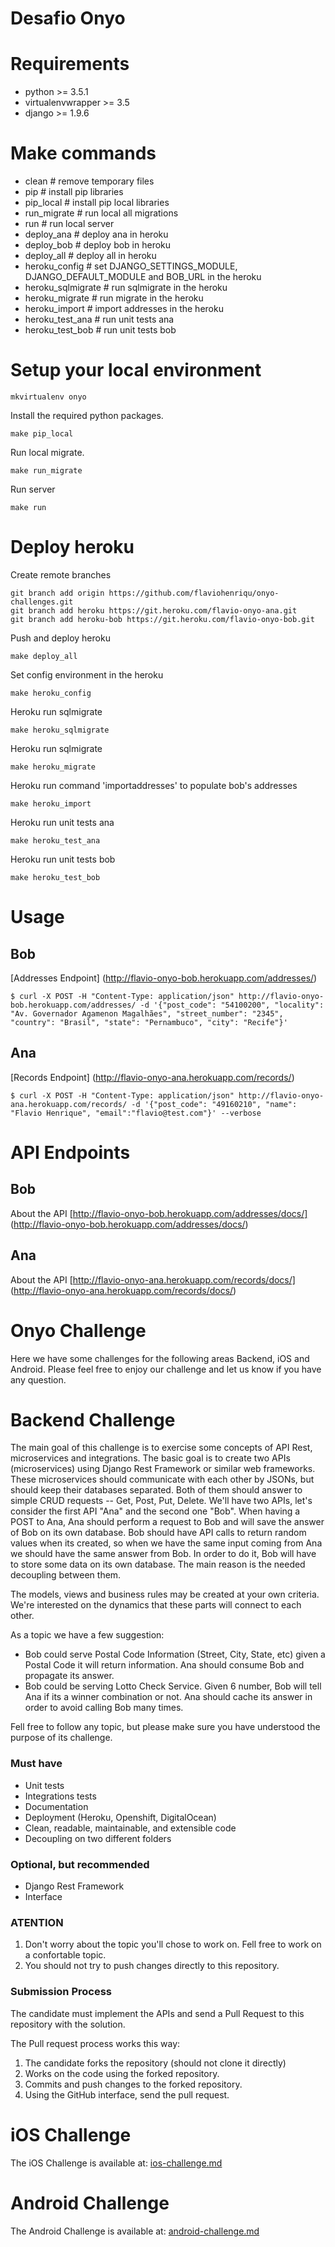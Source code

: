 # Desafio Onyo #

Requirements
============

* python >= 3.5.1
* virtualenvwrapper >= 3.5
* django >= 1.9.6

Make commands
=============

- clean                 # remove temporary files
- pip                   # install pip libraries
- pip_local             # install pip local libraries
- run_migrate           # run local all migrations
- run                   # run local server
- deploy_ana            # deploy ana in heroku
- deploy_bob            # deploy bob in heroku
- deploy_all            # deploy all in heroku
- heroku_config         # set DJANGO_SETTINGS_MODULE, DJANGO_DEFAULT_MODULE and BOB_URL in the heroku
- heroku_sqlmigrate     # run sqlmigrate in the heroku
- heroku_migrate        # run migrate in the heroku
- heroku_import         # import addresses in the heroku
- heroku_test_ana       # run unit tests ana
- heroku_test_bob       # run unit tests bob


Setup your local environment
============================

    mkvirtualenv onyo

Install the required python packages.

    make pip_local
    
Run local migrate.

    make run_migrate

Run server

    make run


Deploy heroku
============================

Create remote branches

    git branch add origin https://github.com/flaviohenriqu/onyo-challenges.git
    git branch add heroku https://git.heroku.com/flavio-onyo-ana.git
    git branch add heroku-bob https://git.heroku.com/flavio-onyo-bob.git
    
Push and deploy heroku

    make deploy_all
    
Set config environment in the heroku

    make heroku_config
    
Heroku run sqlmigrate

    make heroku_sqlmigrate

Heroku run sqlmigrate

    make heroku_migrate

Heroku run command 'importaddresses' to populate bob's addresses

    make heroku_import

Heroku run unit tests ana

    make heroku_test_ana

Heroku run unit tests bob

    make heroku_test_bob

# Usage #

## Bob

[Addresses Endpoint] (http://flavio-onyo-bob.herokuapp.com/addresses/)

    $ curl -X POST -H "Content-Type: application/json" http://flavio-onyo-bob.herokuapp.com/addresses/ -d '{"post_code": "54100200", "locality": "Av. Governador Agamenon Magalhães", "street_number": "2345", "country": "Brasil", "state": "Pernambuco", "city": "Recife"}'

## Ana

[Records Endpoint] (http://flavio-onyo-ana.herokuapp.com/records/)

    $ curl -X POST -H "Content-Type: application/json" http://flavio-onyo-ana.herokuapp.com/records/ -d '{"post_code": "49160210", "name": "Flavio Henrique", "email":"flavio@test.com"}' --verbose

# API Endpoints #

## Bob

About the API [http://flavio-onyo-bob.herokuapp.com/addresses/docs/] (http://flavio-onyo-bob.herokuapp.com/addresses/docs/)

## Ana

About the API [http://flavio-onyo-ana.herokuapp.com/records/docs/] (http://flavio-onyo-ana.herokuapp.com/records/docs/)


# Onyo Challenge #

Here we have some challenges for the following areas Backend, iOS and Android. Please feel free to enjoy our challenge and let us know if you have any question.

# Backend Challenge #

The main goal of this challenge is to exercise some concepts of API Rest, microservices and integrations. The basic goal is to create two APIs (microservices) using Django Rest Framework or similar web frameworks. These microservices should communicate with each other by JSONs, but should keep their databases separated. Both of them should answer to simple CRUD requests -- Get, Post, Put, Delete. We'll have two APIs, let's consider the first API "Ana" and the second one "Bob". When having a POST to Ana, Ana should perform a request to Bob and will save the answer of Bob on its own database. Bob should have API calls to return random values when its created, so when we have the same input coming from Ana we should have the same answer from Bob. In order to do it, Bob will have to store some data on its own database. The main reason is the needed decoupling between them.

The models, views and business rules may be created at your own criteria. We're interested on the dynamics that these parts will connect to each other.

As a topic we have a few suggestion:
- Bob could serve Postal Code Information (Street, City, State, etc) given a Postal Code it will return information. Ana should consume Bob and propagate its answer.
- Bob could be serving Lotto Check Service. Given 6 number, Bob will tell Ana if its a winner combination or not. Ana should cache its answer in order to avoid calling Bob many times.

Fell free to follow any topic, but please make sure you have understood the purpose of its challenge.

### **Must have** ###

* Unit tests
* Integrations tests
* Documentation
* Deployment (Heroku, Openshift, DigitalOcean)
* Clean, readable, maintainable, and extensible code 
* Decoupling on two different folders

### **Optional, but recommended** ###

* Django Rest Framework 
* Interface

### **ATENTION** ###
1. Don't worry about the topic you'll chose to work on. Fell free to work on a confortable topic.
2. You should not try to push changes directly to this repository.

### **Submission Process** ###
The candidate must implement the APIs and send a Pull Request to this repository with the solution.

The Pull request process works this way:

1. The candidate forks the repository (should not clone it directly)
2. Works on the code using the forked repository.
3. Commits and push changes to the forked repository.
4. Using the GitHub interface, send the pull request.

# iOS Challenge #

The iOS Challenge is available at: [ios-challenge.md](https://github.com/Onyo/onyo-challenges/blob/master/ios-challenge.md)

# Android Challenge #

The Android Challenge is available at: [android-challenge.md](https://github.com/Onyo/onyo-challenges/blob/master/android-challenge.md)
